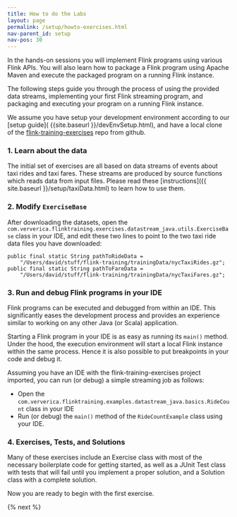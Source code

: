 ```yaml
---
title: How to do the Labs
layout: page
permalink: /setup/howto-exercises.html
nav-parent_id: setup
nav-pos: 30
---
```


In the hands-on sessions you will implement Flink programs using various Flink APIs. You will also learn how to package a Flink program using Apache Maven and execute the packaged program on a running Flink instance.

The following steps guide you through the process of using the provided data streams, implementing your first Flink streaming program, and packaging and executing your program on a running Flink instance.

We assume you have setup your development environment according to our [setup guide]( {{site.baseurl }}/devEnvSetup.html), and have a local clone of the [flink-training-exercises](https://github.com/ververica/flink-training-exercises.git) repo from github.

### 1. Learn about the data

The initial set of exercises are all based on data streams of events about taxi rides and taxi fares. These streams are produced by source functions which reads data from input files. Please read these [instructions]({{ site.baseurl }}/setup/taxiData.html) to learn how to use them.

### 2. Modify `ExerciseBase`

After downloading the datasets, open the `com.ververica.flinktraining.exercises.datastream_java.utils.ExerciseBase` class in your IDE, and edit these two lines to point to the two taxi ride data files you have downloaded:

    public final static String pathToRideData =   
        "/Users/david/stuff/flink-training/trainingData/nycTaxiRides.gz";
    public final static String pathToFareData =
        "/Users/david/stuff/flink-training/trainingData/nycTaxiFares.gz";

### 3. Run and debug Flink programs in your IDE

Flink programs can be executed and debugged from within an IDE. This significantly eases the development process and provides an experience similar to working on any other Java (or Scala) application.

Starting a Flink program in your IDE is as easy as running its `main()` method. Under the hood, the execution environment will start a local Flink instance within the same process. Hence it is also possible to put breakpoints in your code and debug it.

Assuming you have an IDE with the flink-training-exercises project imported, you can run (or debug) a simple streaming job as follows:

- Open the `com.ververica.flinktraining.examples.datastream_java.basics.RideCount` class in your IDE
- Run (or debug) the `main()` method of the `RideCountExample` class using your IDE.

### 4. Exercises, Tests, and Solutions

Many of these exercises include an Exercise class with most of the necessary boilerplate code for getting started, as well as a JUnit Test class with tests that will fail until you implement a proper solution, and a Solution class with a complete solution.

Now you are ready to begin with the first exercise.

{% next %}
